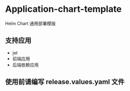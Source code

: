 # Application-chart-template
Helm Chart 通用部署模版

## 支持应用
- jet
- 前端应用
- 后端依赖应用

## 使用前请编写 release.values.yaml 文件
